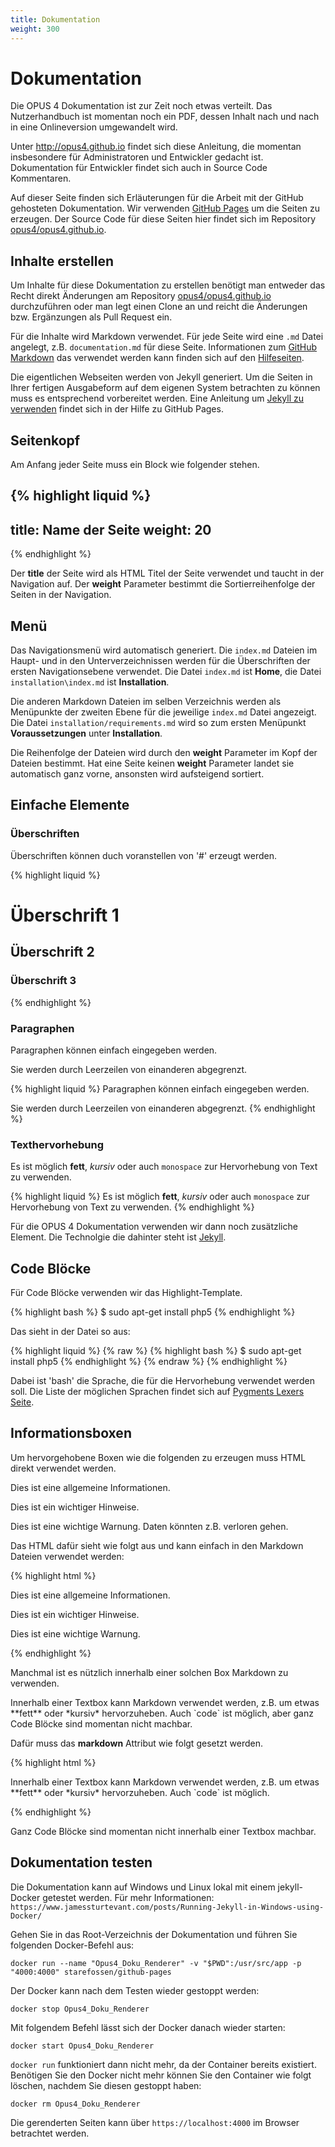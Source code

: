 ```yaml
---
title: Dokumentation
weight: 300
---
```


# Dokumentation

<p class="info">
Die OPUS 4 Dokumentation ist zur Zeit noch etwas verteilt. Das Nutzerhandbuch ist momentan noch ein PDF, dessen Inhalt
nach und nach in eine Onlineversion umgewandelt wird.
</p>

Unter <http://opus4.github.io> findet sich diese Anleitung, die momentan insbesondere für Administratoren und
Entwickler gedacht ist. Dokumentation für Entwickler findet sich auch in Source Code Kommentaren.

Auf dieser Seite finden sich Erläuterungen für die Arbeit mit der GitHub gehosteten Dokumentation.
Wir verwenden [GitHub Pages](https://help.github.com/categories/github-pages-basics/) um die Seiten zu erzeugen.
Der Source Code für diese Seiten hier findet sich im
Repository [opus4/opus4.github.io](https://github.com/opus4/opus4.github.io).

## Inhalte erstellen

Um Inhalte für diese Dokumentation zu erstellen benötigt man entweder das Recht direkt Änderungen am Repository
[opus4/opus4.github.io](https://github.com/opus4/opus4.github.io) durchzuführen oder man legt einen Clone an und reicht
die Änderungen bzw. Ergänzungen als Pull Request ein.

Für die Inhalte wird Markdown verwendet. Für jede Seite wird eine `.md` Datei angelegt, z.B. `documentation.md` für
diese Seite. Informationen zum
[GitHub Markdown](https://help.github.com/articles/github-flavored-markdown/) das verwendet werden kann finden sich
auf den [Hilfeseiten](https://help.github.com/).

Die eigentlichen Webseiten werden von Jekyll generiert. Um die Seiten in Ihrer fertigen Ausgabeform auf
dem eigenen System betrachten zu können muss es entsprechend vorbereitet werden. Eine Anleitung um
[Jekyll zu verwenden](https://help.github.com/articles/using-jekyll-with-pages/)
findet sich in der Hilfe zu GitHub Pages.

## Seitenkopf

Am Anfang jeder Seite muss ein Block wie folgender stehen.

{% highlight liquid %}
---
title: Name der Seite
weight: 20
---
{% endhighlight %}

Der **title** der Seite wird als HTML Titel der Seite verwendet und taucht in der Navigation auf.
Der **weight** Parameter bestimmt die Sortierreihenfolge der Seiten in der Navigation.

## Menü

Das Navigationsmenü wird automatisch generiert. Die `index.md` Dateien im Haupt- und in den Unterverzeichnissen werden
für die Überschriften der ersten Navigationsebene verwendet. Die Datei `index.md` ist **Home**, die Datei
`installation\index.md` ist **Installation**.

Die anderen Markdown Dateien im selben Verzeichnis werden als Menüpunkte der zweiten Ebene für die jeweilige
`index.md` Datei angezeigt. Die Datei `installation/requirements.md` wird so zum ersten Menüpunkt **Voraussetzungen**
unter **Installation**.

Die Reihenfolge der Dateien wird durch den **weight** Parameter im Kopf der Dateien bestimmt.
Hat eine Seite keinen **weight** Parameter landet sie automatisch ganz vorne, ansonsten wird aufsteigend sortiert.

## Einfache Elemente

### Überschriften

Überschriften können duch voranstellen von '#' erzeugt werden.

{% highlight liquid %}
# Überschrift 1
## Überschrift 2
### Überschrift 3
{% endhighlight %}

### Paragraphen

Paragraphen können einfach eingegeben werden.

Sie werden durch Leerzeilen von einanderen abgegrenzt.

{% highlight liquid %}
Paragraphen können einfach eingegeben werden.

Sie werden durch Leerzeilen von einanderen abgegrenzt.
{% endhighlight %}

### Texthervorhebung

Es ist möglich **fett**, *kursiv* oder auch `monospace` zur Hervorhebung von Text zu verwenden.

{% highlight liquid %}
Es ist möglich **fett**, *kursiv* oder auch `monospace`
zur Hervorhebung von Text zu verwenden.
{% endhighlight %}

Für die OPUS 4 Dokumentation verwenden wir dann noch zusätzliche Element. Die Technolgie die dahinter steht ist
[Jekyll](http://jekyllrb.com/).

## Code Blöcke

Für Code Blöcke verwenden wir das Highlight-Template.

{% highlight bash %}
$ sudo apt-get install php5
{% endhighlight %}

Das sieht in der Datei so aus:

{% highlight liquid %}
{% raw %}
{% highlight bash %}
$ sudo apt-get install php5
{% endhighlight %}
{% endraw %}
{% endhighlight %}

Dabei ist 'bash' die Sprache, die für die Hervorhebung verwendet werden soll. Die Liste der möglichen Sprachen findet
sich auf [Pygments Lexers Seite](http://pygments.org/docs/lexers/).

## Informationsboxen

Um hervorgehobene Boxen wie die folgenden zu erzeugen muss HTML direkt verwendet werden.

<p class="info">
Dies ist eine allgemeine Informationen.
</p>

<p class="note">
Dies ist ein wichtiger Hinweise.
</p>

<p class="warning">
Dies ist eine wichtige Warnung. Daten könnten z.B. verloren gehen.
</p>

Das HTML dafür sieht wie folgt aus und kann einfach in den Markdown Dateien verwendet werden:

{% highlight html %}
<p class="info">
Dies ist eine allgemeine Informationen.
</p>

<p class="note">
Dies ist ein wichtiger Hinweise.
</p>

<p class="warning">
Dies ist eine wichtige Warnung.
</p>
{% endhighlight %}

Manchmal ist es nützlich innerhalb einer solchen Box Markdown zu verwenden.

<p class="info" markdown="1">
Innerhalb einer Textbox kann Markdown verwendet werden, z.B. um etwas **fett** oder *kursiv* hervorzuheben.
Auch `code` ist möglich, aber ganz Code Blöcke sind momentan nicht machbar.
</p>

Dafür muss das **markdown** Attribut wie folgt gesetzt werden.

{% highlight html %}
<p class="info" markdown="1">
Innerhalb einer Textbox kann Markdown verwendet werden, z.B.
um etwas **fett** oder *kursiv* hervorzuheben. Auch `code`
ist möglich.
</p>
{% endhighlight %}

Ganz Code Blöcke sind momentan nicht innerhalb einer Textbox machbar.


## Dokumentation testen

Die Dokumentation kann auf Windows und Linux lokal mit einem jekyll-Docker getestet werden. 
Für mehr Informationen: `https://www.jamessturtevant.com/posts/Running-Jekyll-in-Windows-using-Docker/`

Gehen Sie in das Root-Verzeichnis der Dokumentation und führen Sie folgenden Docker-Befehl aus:

    docker run --name "Opus4_Doku_Renderer" -v "$PWD":/usr/src/app -p "4000:4000" starefossen/github-pages

Der Docker kann nach dem Testen wieder gestoppt werden:

    docker stop Opus4_Doku_Renderer
    
Mit folgendem Befehl lässt sich der Docker danach wieder starten:
    
    docker start Opus4_Doku_Renderer
    
`docker run` funktioniert dann nicht mehr, da der Container bereits existiert.    
Benötigen Sie den Docker nicht mehr können Sie den Container wie folgt löschen, nachdem Sie diesen gestoppt haben:

    docker rm Opus4_Doku_Renderer
    
Die gerenderten Seiten kann über `https://localhost:4000` im Browser betrachtet werden.

    